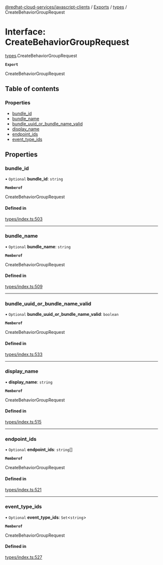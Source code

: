 [@redhat-cloud-services/javascript-clients](../README.md) / [Exports](../modules.md) / [types](../modules/types.md) / CreateBehaviorGroupRequest

# Interface: CreateBehaviorGroupRequest

[types](../modules/types.md).CreateBehaviorGroupRequest

**`Export`**

CreateBehaviorGroupRequest

## Table of contents

### Properties

- [bundle\_id](types.CreateBehaviorGroupRequest.md#bundle_id)
- [bundle\_name](types.CreateBehaviorGroupRequest.md#bundle_name)
- [bundle\_uuid\_or\_bundle\_name\_valid](types.CreateBehaviorGroupRequest.md#bundle_uuid_or_bundle_name_valid)
- [display\_name](types.CreateBehaviorGroupRequest.md#display_name)
- [endpoint\_ids](types.CreateBehaviorGroupRequest.md#endpoint_ids)
- [event\_type\_ids](types.CreateBehaviorGroupRequest.md#event_type_ids)

## Properties

### bundle\_id

• `Optional` **bundle\_id**: `string`

**`Memberof`**

CreateBehaviorGroupRequest

#### Defined in

[types/index.ts:503](https://github.com/RedHatInsights/javascript-clients/blob/main/packages/integrations/types/index.ts#L503)

___

### bundle\_name

• `Optional` **bundle\_name**: `string`

**`Memberof`**

CreateBehaviorGroupRequest

#### Defined in

[types/index.ts:509](https://github.com/RedHatInsights/javascript-clients/blob/main/packages/integrations/types/index.ts#L509)

___

### bundle\_uuid\_or\_bundle\_name\_valid

• `Optional` **bundle\_uuid\_or\_bundle\_name\_valid**: `boolean`

**`Memberof`**

CreateBehaviorGroupRequest

#### Defined in

[types/index.ts:533](https://github.com/RedHatInsights/javascript-clients/blob/main/packages/integrations/types/index.ts#L533)

___

### display\_name

• **display\_name**: `string`

**`Memberof`**

CreateBehaviorGroupRequest

#### Defined in

[types/index.ts:515](https://github.com/RedHatInsights/javascript-clients/blob/main/packages/integrations/types/index.ts#L515)

___

### endpoint\_ids

• `Optional` **endpoint\_ids**: `string`[]

**`Memberof`**

CreateBehaviorGroupRequest

#### Defined in

[types/index.ts:521](https://github.com/RedHatInsights/javascript-clients/blob/main/packages/integrations/types/index.ts#L521)

___

### event\_type\_ids

• `Optional` **event\_type\_ids**: `Set`\<`string`\>

**`Memberof`**

CreateBehaviorGroupRequest

#### Defined in

[types/index.ts:527](https://github.com/RedHatInsights/javascript-clients/blob/main/packages/integrations/types/index.ts#L527)
